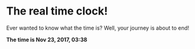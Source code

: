 # The real time clock!

Ever wanted to know what the time is? Well, your journey is about to end!

**The time is Nov 23, 2017, 03:38**